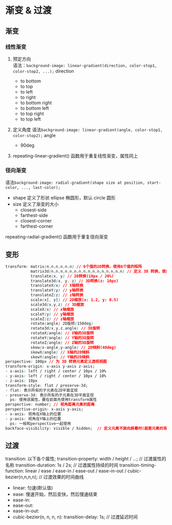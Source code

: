 # 渐变 & 过渡

## 渐变
### 线性渐变
1. 预定方向  
    语法：`background-image: linear-gradient(direction, color-stop1, color-stop2, ...);`
    direction
      - to bottom
      - to top
      - to left
      - to right
      - to bottom right
      - to bottom left
      - to top right
      - to top left

2. 定义角度
    语法`background-image: linear-gradient(angle, color-stop1, color-stop2);`
    angle
      - 90deg
3. repeating-linear-gradient() 
    函数用于重复线性渐变，属性同上



### 径向渐变
语法`background-image: radial-gradient(shape size at position, start-color, ..., last-color);`
- shape  定义了形状
    ellipse  椭圆形，默认
    circle  圆形
- size  定义了渐变的大小
    - closest-side
    - farthest-side
    - closest-corner
    - farthest-corner

repeating-radial-gradient() 函数用于重复径向渐变

## 变形
```css
transform: matrix(n,n,n,n,n,n) // 6个值的2D转换，使用6个值的矩阵
           matrix3d(n,n,n,n,n,n,n,n,n,n,n,n,n,n,n,n) // 定义 3D 转换，使用 16 个值的 4x4 矩阵
           translate(x, y) // 2D转换(10px / 20%)
           translate3d(x, y, z) // 3D转换(z: 10px)
           translateX(x) // X轴转换 
           translateY(y) // y轴转换 
           translateZ(z) // z轴转换 
           scale(x[, y]) // 2D缩放(x: 1.2, y: 0.5)
           scale3d(x,y,z) // 3D缩放
           scaleX(x) // x轴缩放
           scaleY(y) // y轴缩放
           scaleZ(z) // z轴缩放
           rotate(angle) 2D旋转(150deg)
           rotate3d(x,y,z,angle) // 3D旋转
           rotateX(angle) // X轴的3D旋转
           rotateY(angle) // Y轴的3D旋转
           rotateZ(angle) // Z轴的3D旋转
           skew(x-angle,y-angle) // 2D倾斜(40deg)
           skewX(angle) // X轴的2D倾斜
           skewY(angle) // Y轴的2D倾斜
perspective: 100px // 为 3D 转换元素定义透视视图
transform-origin: x-axis y-axis z-axis;
- x-axis: left / right / center / 10px / 10%
- y-axis: left / right / center / 10px / 10%
- z-axis: 10px
transform-style: flat / preserve-3d;
- flat: 表示所有的子元素在2D平面呈现
- preserve-3d: 表示所有的子元素在3D平面呈现
  ps: 使用该属性，要在前面先使用transform属性
perspective: number; // 视角距离元素的距离
perspective-origin: x-axis y-axis;
- x-axis: 视角在X轴上的位置
- y-axis: 视角在Y轴上的位置
  ps: 一般和perspective一起使用
backface-visibility: visible / hidden;  // 定义元素不面向屏幕时(就是元素的背面)是否可见
```

## 过渡
transition: 以下各个属性;
transition-property: width / height / ...; // 过渡属性的名称
transition-duration: 1s / 2s; // 过渡属性持续的时间 
transition-timing-function: linear / ease / ease-in / ease-out / ease-in-out / cubic-bezier(n,n,n,n); // 过渡效果的时间曲线
- linear: 匀速(默认值)
- ease: 慢速开始，然后变快，然后慢速结束
- ease-in:
- ease-out:
- ease-in-out:
- cubic-bezier(n, n, n, n): 
transition-delay: 1s; // 过渡延迟时间
